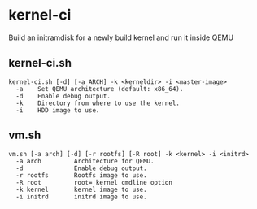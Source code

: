 # kernel-ci
Build an initramdisk for a newly build kernel and run it inside QEMU

## kernel-ci.sh
```
kernel-ci.sh [-d] [-a ARCH] -k <kerneldir> -i <master-image>
  -a	Set QEMU architecture (default: x86_64).
  -d	Enable debug output.
  -k	Directory from where to use the kernel.
  -i	HDD image to use.
```
## vm.sh
```
vm.sh [-a arch] [-d] [-r rootfs] [-R root] -k <kernel> -i <initrd>
  -a arch         Architecture for QEMU.
  -d              Enable debug output.
  -r rootfs       Rootfs image to use.
  -R root         root= kernel cmdline option
  -k kernel       kernel image to use.
  -i initrd       initrd image to use.
```
